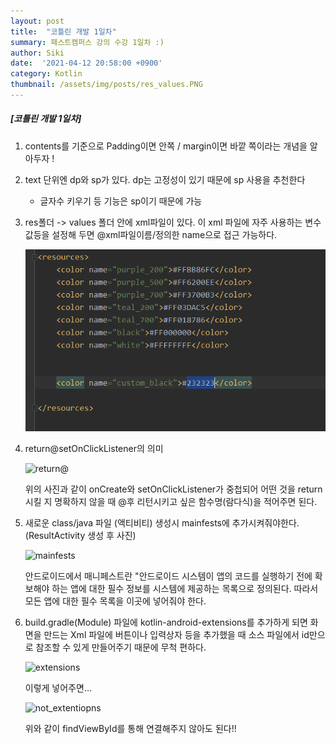 ```yaml
---
layout: post
title:  "코틀린 개발 1일차"
summary: 패스트캠퍼스 강의 수강 1일차 :)
author: Siki 
date:  '2021-04-12 20:58:00 +0900'
category: Kotlin
thumbnail: /assets/img/posts/res_values.PNG
---
```


##### [코틀린 개발 1일차]

1. contents를 기준으로 Padding이면 안쪽 / margin이면 바깥 쪽이라는 개념을 알아두자 !

   

2. text 단위엔 dp와 sp가 있다. dp는 고정성이 있기 때문에 sp 사용을 추천한다

   - 글자수 키우기 등 기능은 sp이기 때문에 가능

     

3. res폴더 -> values 폴더 안에 xml파일이 있다. 이 xml 파일에 자주 사용하는 변수값등을 설정해 두면 @xml파일이름/정의한 name으로 접근 가능하다.

   ![res_values](\assets\img\posts\res_values.PNG)

   

4. return@setOnClickListener의 의미

   ![return@](C:\git\yoonsik0926.github.io\assets\img\posts\return@.PNG)

   위의 사진과 같이 onCreate와 setOnClickListener가 중첩되어 어떤 것을 return 시킬 지 명확하지 않을 때 @후 리턴시키고 싶은 함수명(람다식)을 적어주면 된다.

   

5. 새로운 class/java 파일 (액티비티) 생성시 mainfests에 추가시켜줘야한다.(ResultActivity 생성 후 사진)

   ![mainfests](C:\git\yoonsik0926.github.io\assets\img\posts\mainfests.PNG)

   안드로이드에서 매니페스트란 "안드로이드 시스템이 앱의 코드를 실행하기 전에 확보해야 하는 앱에 대한 필수 정보를 시스템에 제공하는 목록으로 정의된다. 따라서 모든 앱에 대한 필수 목록을 이곳에 넣어줘야 한다. 

   

6. build.gradle(Module) 파일에  kotlin-android-extensions를 추가하게 되면 화면을 만드는 Xml 파일에 버튼이나 입력상자 등을 추가했을 때 소스 파일에서 id만으로 참조할 수 있게 만들어주기 때문에 무척 편하다.

   ![extensions](C:\git\yoonsik0926.github.io\assets\img\posts\extensions.PNG)

   

   이렇게 넣어주면...

   ![not_extentiopns](C:\git\yoonsik0926.github.io\assets\img\posts\not_extentiopns.PNG)

   위와 같이 findViewById를 통해 연결해주지 않아도 된다!!

   ​     

   
